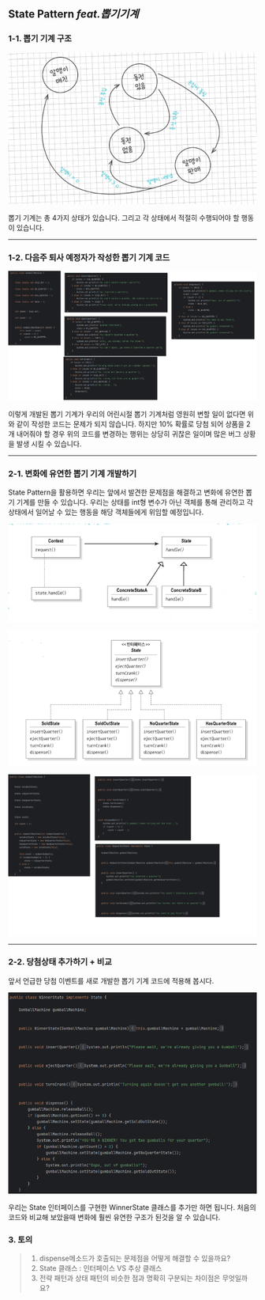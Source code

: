 ## State Pattern *feat.뽑기기계*

### 1-1. 뽑기 기계 구조


![상태 다이어그램](./state_diagram1.png)

뽑기 기계는 총 4가지 상태가 있습니다. 그리고 각 상태에서 적절히 수행되어야 할 행동이 있습니다.
 
---

### 1-2. 다음주 퇴사 예정자가 작성한 뽑기 기계 코드


![소스코드 1](./source1.png)

이렇게 개발된 뽑기 기계가 우리의 어린시절 뽑기 기계처럼 영원히 변할 일이 없다면
위와 같이 작성한 코드는 문제가 되지 않습니다.
하지만 10% 확률로 당첨 되어 상품을 2개 내어줘야 할 경우 위의 코드를 변경하는 행위는 상당히 귀찮은 일이며 많은 버그 상황을 발생 시킬 수 있습니다. 

---

### 2-1. 변화에 유연한 뽑기 기계 개발하기

State Pattern을 활용하면 우리는 앞에서 발견한 문제점을 해결하고
변화에 유연한 뽑기 기계를 만들 수 있습니다.
우리는 상태를 int형 변수가 아닌 객체를 통해 관리하고 각 상태에서 일어날 수 있는 행동을 해당 객체들에게 위임할 예정입니다.

![클래스 다이어그램](./class_diagram2.png)


![State 인터페이스](./class_diagram1.png)

![소스코드 2](./source2.png)




---

### 2-2. 당첨상태 추가하기 + 비교

앞서 언급한 당첨 이벤트를 새로 개발한 뽑기 기계 코드에 적용해 봅시다.

![당첨 코드](./source3.png)

우리는 State 인터페이스를 구현한 WinnerState 클래스를 추가만 하면 됩니다.
처음의 코드와 비교해 보았을때 변화에 훨씬 유연한 구조가 된것을 알 수 있습니다.

### 3. 토의
>1. dispense메소드가 호출되는 문제점을 어떻게 해결할 수 있을까요?
>2. State 클래스 : 인터페이스 VS 추상 클래스
>3. 전략 패턴과 상태 패턴의 비슷한 점과 명확히 구분되는 차이점은 무엇일까요?
